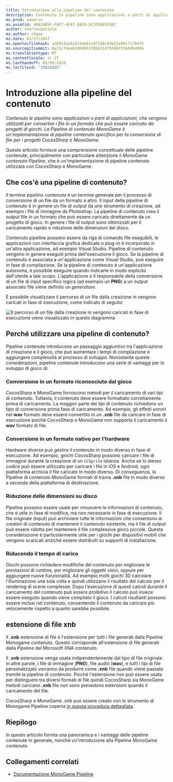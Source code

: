 ```yaml
---
title: Introduzione alla pipeline del contenuto
description: Contenuto le pipeline sono applicazioni o parti di applicazioni, che vengono utilizzati per convertire i file in un formato che può essere caricato da progetti di giochi. La Pipeline di contenuto MonoGame è un'implementazione di pipeline contenuto specifico per la conversione di file per i progetti CocosSharp e MonoGame.
ms.prod: xamarin
ms.assetid: 40628B5F-FAF7-4FA7-A929-6C3FEA83F8EC
author: charlespetzold
ms.author: chape
ms.date: 03/27/2017
ms.openlocfilehash: a369c5ba61033eb61c0f188c03b21e08c71784fb
ms.sourcegitcommit: 0a72c7dea020b965378b6314f558bf5360dbd066
ms.translationtype: MT
ms.contentlocale: it-IT
ms.lasthandoff: 05/09/2018
ms.locfileid: "33922835"
---
```

# <a name="introduction-to-content-pipelines"></a>Introduzione alla pipeline del contenuto

_Contenuto le pipeline sono applicazioni o parti di applicazioni, che vengono utilizzati per convertire i file in un formato che può essere caricato da progetti di giochi. La Pipeline di contenuto MonoGame è un'implementazione di pipeline contenuto specifico per la conversione di file per i progetti CocosSharp e MonoGame._

Questo articolo fornisce una comprensione concettuale delle pipeline contenute, principalmente con particolare attenzione il *MonoGame contenuto Pipeline*, che è un'implementazione di pipeline contenuto utilizzata con CocosSharp e MonoGame.


## <a name="what-is-a-content-pipeline"></a>Che cos'è una pipeline di contenuto?

Il termine *pipeline contenuta* è un termine generale per il processo di conversione di un file da un formato a altro. Il *input* della pipeline di contenuto è in genere un file di output da uno strumento di creazione, ad esempio i file di immagine da Photoshop. La pipeline di contenuto crea il *output* file in un formato che può essere caricato direttamente da un progetto di gioco. In genere i file di output sono ottimizzati per il caricamento rapido e riduzione delle dimensioni del disco.

Contenuto pipeline possono essere da riga di comando file eseguibili, le applicazioni con interfaccia grafica dedicate o plug-in è incorporato in un'altra applicazione, ad esempio Visual Studio. Pipeline di contenuto vengono in genere eseguiti prima dell'esecuzione il gioco. Se la pipeline di contenuto è associata a un'applicazione come Visual Studio, può eseguire in fase di compilazione. Se la pipeline di contenuto è un'applicazione autonoma, è possibile eseguire quando indicarle in modo esplicito dall'utente a tale scopo. L'applicazione o il responsabile della conversione di un file di input specifico logica (ad esempio un **PNG**) a un output associato file viene definito un *generatore*. 

È possibile visualizzare il percorso di un file dalla creazione in vengono caricati in fase di esecuzione, come indicato di seguito:

![](introduction-images/image1.png "Il percorso di un file dalla creazione in vengono caricati in fase di esecuzione viene visualizzato in questo diagramma")

## <a name="why-use-a-content-pipeline"></a>Perché utilizzare una pipeline di contenuto?

Pipeline contenute introducono un passaggio aggiuntivo tra l'applicazione di creazione e il gioco, che può aumentare i tempi di compilazione e aggiungere complessità al processo di sviluppo. Nonostante queste considerazioni, pipeline contenute introducono una serie di vantaggi per lo sviluppo di gioco di:


### <a name="converting-to-a-format-understood-by-the-game"></a>Conversione in un formato riconosciuto dal gioco

CocosSharp e MonoGame forniscono metodi per il caricamento di vari tipi di contenuto. Tuttavia, il contenuto deve essere formattato correttamente prima di caricamento. La maggior parte dei tipi di contenuto richiedono un tipo di conversione prima fase di caricamento. Ad esempio, gli effetti sonori nel **wav** formato deve essere convertito in un **.xnb** file da caricare in fase di esecuzione poiché CocosSharp e MonoGame non supporta il caricamento il **wav** formato di file.


### <a name="converting-to-a-format-native-to-the-hardware"></a>Conversione in un formato nativo per l'hardware

Hardware diverse può gestire il contenuto in modo diverso in fase di esecuzione. Ad esempio, giochi CocosSharp possono caricare i file di immagine durante la creazione di un `CCSprite` istanza. Anche se lo stesso codice può essere utilizzato per caricare i file in iOS e Android, ogni piattaforma archivia il file caricato in modo diverso. Di conseguenza, la Pipeline di contenuto MonoGame formati di trama **.xnb** file in modo diverso a seconda della piattaforma di destinazione.


### <a name="reducing-size-on-disk"></a>Riduzione delle dimensioni su disco 

Pipeline possono essere usate per rimuovere le informazioni di contenuto, che è utile in fase di modifica, ma non necessarie in fase di esecuzione. Il file originale (input) può archiviare tutte le informazioni che consentono ai creatori di contenuto di mantenere il contenuto esistente, ma il file di output può essere ridotta per mantenere il file complessiva gioco piccole. Questa considerazione è particolarmente utile per i giochi per dispositivi mobili che vengono scaricati anziché essere distribuiti su supporti di installazione.


### <a name="reducing-load-time"></a>Riducendo il tempo di carico

Giochi possono richiedere modifiche del contenuto per migliorare le prestazioni di runtime, per migliorare gli oggetti visivi, oppure per aggiungere nuove funzionalità. Ad esempio molti giochi 3D calcolare l'illuminazione una sola volta e quindi utilizzano il risultato del calcolo per il rendering di scene complesse. Dopo l'esecuzione di questi calcoli durante il caricamento del contenuto può essere proibitivo il calcolo può invece essere eseguito quando viene compilato il gioco. I calcoli risultanti possono essere inclusi nel contenuto, consentendo il contenuto da caricare più velocemente rispetto a quanto sarebbe possibile. 


## <a name="xnb-file-extension"></a>estensione di file xnb

Il **.xnb** estensione di file è l'estensione per tutti i file generati dalla Pipeline Monogame contenuto. Questo corrisponde all'estensione di file generati dalla Pipeline del Microsoft XNA contenuto.

Il **.xnb** estensione venga usata indipendentemente dal tipo di file originale. In altre parole, i file di immagine (**PNG**), file audio (**wav**), e tutti i tipi di file personalizzato verranno da produrre come **.xnb** file quando viene passato tramite la pipeline di contenuto. Poiché l'estensione non può essere usata per distinguere tra diversi formati di file quindi CocosSharp sia MonoGame metodi caricano **.xnb** file non sono prevedono estensioni quando il caricamento del file.

CocosSharp e MonoGame .xnb può essere creato con lo strumento di Monogame Pipeline coperta [in questa procedura dettagliata](~/graphics-games/cocossharp/content-pipeline/walkthrough.md).


## <a name="summary"></a>Riepilogo

In questo articolo fornita una panoramica e i vantaggi delle pipeline contenute in generale, nonché un'introduzione alla Pipeline MonoGame contenuto.

## <a name="related-links"></a>Collegamenti correlati

- [Documentazione MonoGame Pipeline](http://www.monogame.net/documentation/?page=Pipeline)
